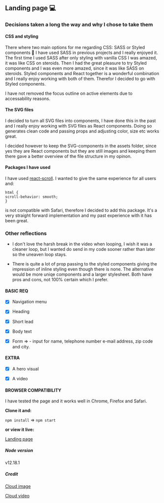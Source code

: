 ## Landing page 💻

### Decisions taken a long the way and why I chose to take them

#### CSS and styling

There where two main options for me regarding CSS: SASS or Styled components 💅 I have used SASS in previous projects and I really enjoyed it. The first time I used SASS after only styling with vanilla CSS I was amazed, it was like CSS on steroids. Then I had the great pleasure to try Styled components and I was even more amazed, since it was like SASS on steroids. Styled components and React together is a wonderful combination and I really enjoy working with both of them. Therefor I decided to go with Styled components.

I have not removed the focus outline on active elements due to accessability reasons.

#### The SVG files

I decided to turn all SVG files into components, I have done this in the past and I really enjoy working with SVG files as React components. Doing so generates clean code and passing props and adjusting color, size etc works great.

I decided however to keep the SVG-components in the assets folder, since yes they are React components but they are still images and keeping them there gave a better overview of the file structure in my opinon.

#### Packages I have used

I have used [react-scroll](https://www.npmjs.com/package/react-scroll). I wanted to give the same experience for all users and:

```
html {
scroll-behavior: smooth;
}
```

is not compatible with Safari, therefore I decided to add this package. It's a very straight forward implementation and my past experience with it has been great.

### Other reflections

- I don't love the harsh break in the video when looping, I wish it was a cleaner loop, but I wanted do send in my code sooner rather than later so the uneaven loop stays.

- There is quite a lot of prop passing to the styled components giving the impression of inline styling even though there is none. The alternative would be more uniqe components and a larger stylesheet. Both have pros and cons, not 100% certain which I prefer.

#### BASIC REQ

- [x] Navigation menu

- [x] Heading

- [x] Short lead

- [x] Body text

- [x] Form => - input for name, telephone number e-mail address, zip code and city.

#### EXTRA

- [x] A hero visual

- [x] A video

#### BROWSER COMPATIBILITY

I have tested the page and it works well in Chrome, Firefox and Safari.

**Clone it and:**

`npm install` => `npm start`

**or view it live:**

[Landing page](https://landing-page-pentia.netlify.app/)

##### Node version

v12.18.1

##### Credit

[Cloud image](https://unsplash.com/photos/3Eqc3Ph4oRg)

[Cloud video](https://www.pexels.com/video/time-lapse-of-cumulus-clouds-856171/)
